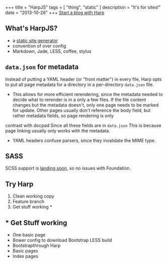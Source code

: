 +++
title = "HarpJS"
tags = [
  "thing",
  "static"
]
description = "It's for sites!"
date = "2013-10-26"
+++
[Start a blog with Harp](http://kennethormandy.com/journal/start-a-blog-with-harp)

## What's HarpJS?

 - a [static site generator](http://staticsitegenerators.net/)
 - convention of over config
 - Markdown, Jade, LESS, coffee, stylus


## `data.json` for metadata

Instead of putting a YAML header (or "front matter") in every file, Harp opts to put all page metadata for a directory in a per-directory `data.json` file.

 - This allows for more efficient rerendering, since the metadata needed to decide what to rerender is in a only a few files. If the file content changes but the metadata doesn't, only one page needs to be marked for update. Other pages usually don't reference the body field, but rather metadata fields, so page rendering is only 

contrast with docpad
Since all these fields are in `data.json` This is because page linking usually only works with the metadata.
 - YAML headers confuse parsers, since they invalidate the MIME type.

## SASS

SCSS support is [landing soon](https://github.com/sintaxi/harp/issues/71), so no issues with Foundation.

## Try Harp

 1. Clean working copy
 2. Feature branch
 3. Get stuff working *

## * Get Stuff working


  - One basic page
  - Bower config to download Bootstrap LESS build
  - Bootstrapthrough Harp 
  - Basic pages
  - Index pages

